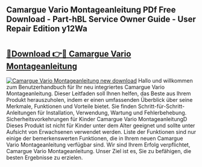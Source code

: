 ## Camargue Vario Montageanleitung PDf Free Download - Part-hBL Service Owner Guide - User Repair Edition y12Wa

# <h2><a href="http://df6fozm.blite.top/?on=Camargue+Vario+Montageanleitung">🔗Download 👉🔴 Camargue Vario Montageanleitung</a></h2>

[![Camargue Vario Montageanleitung new download](https://i.imgur.com/lujVjoI.png)](http://df6fozm.blite.top/?on=Camargue+Vario+Montageanleitung)
Hallo und willkommen zum Benutzerhandbuch für Ihr neu integriertes Camargue Vario Montageanleitung. Dieser Leitfaden soll Ihnen helfen, das Beste aus Ihrem Produkt herauszuholen, indem er einen umfassenden Überblick über seine Merkmale, Funktionen und Vorteile bietet. Sie finden Schritt-für-Schritt-Anleitungen für Installation, Verwendung, Wartung und Fehlerbehebung. Sicherheitsvorkehrungen für Kinder Camargue Vario MontageanleitungD Dieses Produkt ist nicht für Kinder unter dem Alter geeignet und sollte unter Aufsicht von Erwachsenen verwendet werden. Liste der Funktionen sind nur einige der bemerkenswerten Funktionen, die in Ihrem neuen Camargue Vario Montageanleitung verfügbar sind. Wir sind Ihrem Erfolg verpflichtet, Camargue Vario Montageanleitung. Unser Ziel ist es, Sie zu befähigen, die besten Ergebnisse zu erzielen.
